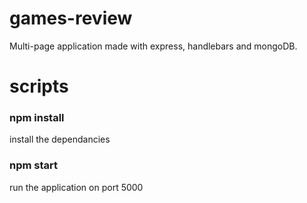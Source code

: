 # games-review
Multi-page application made with express, handlebars and mongoDB.

# scripts

### npm install
install the dependancies

### npm start
run the application on port 5000
